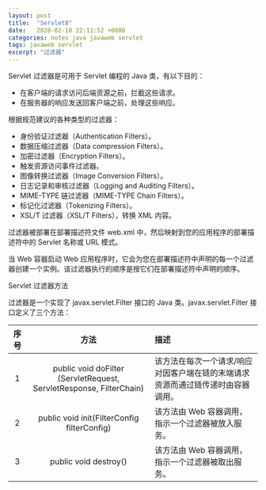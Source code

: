 ```yaml
---
layout: post
title:  "Servlet8"
date:   2020-02-18 22:11:52 +0800
categories: notes java javaweb servlet
tags: javaweb servlet 
excerpt: "过滤器"
---
```


Servlet 过滤器是可用于 Servlet 编程的 Java 类，有以下目的：

+ 在客户端的请求访问后端资源之前，拦截这些请求。
+ 在服务器的响应发送回客户端之前，处理这些响应。

根据规范建议的各种类型的过滤器：

+ 身份验证过滤器（Authentication Filters）。
+ 数据压缩过滤器（Data compression Filters）。
+ 加密过滤器（Encryption Filters）。
+ 触发资源访问事件过滤器。
+ 图像转换过滤器（Image Conversion Filters）。
+ 日志记录和审核过滤器（Logging and Auditing Filters）。
+ MIME-TYPE 链过滤器（MIME-TYPE Chain Filters）。
+ 标记化过滤器（Tokenizing Filters）。
+ XSL/T 过滤器（XSL/T Filters），转换 XML 内容。

过滤器被部署在部署描述符文件 web.xml 中，然后映射到您的应用程序的部署描述符中的 Servlet 名称或 URL 模式。

当 Web 容器启动 Web 应用程序时，它会为您在部署描述符中声明的每一个过滤器创建一个实例。该过滤器执行的顺序是按它们在部署描述符中声明的顺序。

Servlet 过滤器方法

过滤器是一个实现了 javax.servlet.Filter 接口的 Java 类。javax.servlet.Filter 接口定义了三个方法：

序号|方法|描述
:-:|:--:|:---
1|public void doFilter (ServletRequest, ServletResponse, FilterChain)|该方法在每次一个请求/响应对因客户端在链的末端请求资源而通过链传递时由容器调用。
2|public void init(FilterConfig filterConfig)|该方法由 Web 容器调用，指示一个过滤器被放入服务。
3|public void destroy()|该方法由 Web 容器调用，指示一个过滤器被取出服务。
